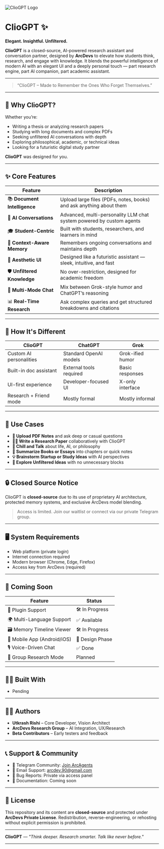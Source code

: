 ![ClioGPT Logo](https://i.ibb.co/chYyZr2s/github-logo.png)

# ClioGPT ✨
**Elegant. Insightful. Unfiltered.**

**ClioGPT** is a closed-source, AI-powered research assistant and conversation partner, designed by **ArcDevs** to elevate how students think, research, and engage with knowledge. It blends the powerful intelligence of modern AI with an elegant UI and a deeply personal touch — part research engine, part AI companion, part academic assistant.

---

> “ClioGPT – Made to Remember the Ones Who Forget Themselves.”

---

## 🚀 Why ClioGPT?

Whether you’re:
- Writing a thesis or analyzing research papers
- Studying with long documents and complex PDFs
- Seeking unfiltered AI conversations with depth
- Exploring philosophical, academic, or technical ideas
- Looking for a futuristic digital study partner

**ClioGPT** was designed for you.

---

## ✨ Core Features

| Feature | Description |
|--------|-------------|
| 📚 **Document Intelligence** | Upload large files (PDFs, notes, books) and ask anything about them |
| 🤖 **AI Conversations** | Advanced, multi-personality LLM chat system powered by custom agents |
| 🎓 **Student-Centric** | Built with students, researchers, and learners in mind |
| 🧠 **Context-Aware Memory** | Remembers ongoing conversations and maintains depth |
| 🎨 **Aesthetic UI** | Designed like a futuristic assistant — sleek, intuitive, and fast |
| 🛡️ **Unfiltered Knowledge** | No over-restriction, designed for academic freedom |
| 🔄 **Multi-Mode Chat** | Mix between Grok-style humor and ChatGPT’s reasoning |
| 📊 **Real-Time Research** | Ask complex queries and get structured breakdowns and citations |

---

## 🧠 How It's Different

| ClioGPT | ChatGPT | Grok |
|---------|---------|------|
| Custom AI personalities | Standard OpenAI models | Grok-ified humor |
| Built-in doc assistant | External tools required | Basic responses |
| UI-first experience | Developer-focused UI | X-only interface |
| Research + Friend mode | Mostly formal | Mostly informal |

---

## 🎯 Use Cases

- **📄 Upload PDF Notes** and ask deep or casual questions
- **🧑‍🎓 Write a Research Paper** collaboratively with ClioGPT
- **💬 Chill and Talk** about life, AI, or philosophy
- **📘 Summarize Books or Essays** into chapters or quick notes
- **💡 Brainstorm Startup or Study Ideas** with AI perspectives
- **🚫 Explore Unfiltered Ideas** with no unnecessary blocks

---

## 🔒 Closed Source Notice

ClioGPT is **closed-source** due to its use of proprietary AI architecture, protected memory systems, and exclusive ArcDevs model blending.

> Access is limited. Join our waitlist or connect via our private Telegram group.

---

## 🖥️ System Requirements

- Web platform (private login)
- Internet connection required
- Modern browser (Chrome, Edge, Firefox)
- Access key from ArcDevs (required)

---

## 🚧 Coming Soon

| Feature | Status |
|--------|--------|
| 🧩 Plugin Support | 🛠️ In Progress |
| 🌍 Multi-Language Support | ✅ Available |
| 🗃️ Memory Timeline Viewer | 🛠️ In Progress |
| 📱 Mobile App (Android/iOS) | 🚧 Design Phase |
| 🎙️ Voice-Driven Chat | ✅ Done |
| 🤝 Group Research Mode | Planned |

---

## 👨‍💻 Built With

- Pending
---

## 🧑‍💻 Authors

- **Utkrash Rishi** – Core Developer, Vision Architect  
- **ArcDevs Research Group** – AI Integration, UX/Research
- **Beta Contributors** – Early testers and feedback

---

## 📞 Support & Community

- 💬 Telegram Community: [Join ArcAgents](https://t.me/ArcAgents)
- 📧 Email Support: [arcdev.90@gmail.com](mailto:arcdev.90@gmail.com)
- 🐛 Bug Reports: Private via access panel
- 📖 Documentation: Coming soon

---

## 📜 License

This repository and its content are **closed-source** and protected under **ArcDevs Private License**. Redistribution, reverse-engineering, or rehosting without explicit permission is prohibited.

---

**ClioGPT** — _"Think deeper. Research smarter. Talk like never before."_

---

